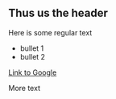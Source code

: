 ## Thus us the header

Here is some regular text

 * bullet 1  
 * bullet 2  

[Link to Google](http://www.google.com)

More text